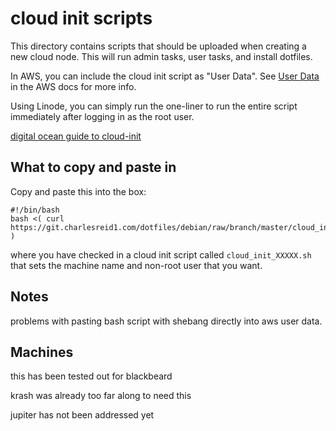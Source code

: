 # cloud init scripts

This directory contains scripts that should be uploaded
when creating a new cloud node. This will run admin tasks,
user tasks, and install dotfiles.

In AWS, you can include the cloud init script as "User Data".
See [User Data](https://docs.aws.amazon.com/AWSEC2/latest/UserGuide/user-data.html)
in the AWS docs for more info.

Using Linode, you can simply run the one-liner
to run the entire script immediately after logging 
in as the root user.

[digital ocean guide to cloud-init](https://www.digitalocean.com/community/tutorials/how-to-use-cloud-config-for-your-initial-server-setup)


## What to copy and paste in

Copy and paste this into the box:

```
#!/bin/bash
bash <( curl https://git.charlesreid1.com/dotfiles/debian/raw/branch/master/cloud_init/cloud_init_XXXXX.sh )
```

where you have checked in a cloud init script called `cloud_init_XXXXX.sh`
that sets the machine name and non-root user that you want.

## Notes

problems with pasting bash script with shebang
directly into aws user data.

## Machines

this has been tested out for blackbeard

krash was already too far along to need this

jupiter has not been addressed yet

